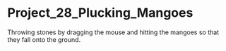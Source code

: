 # Project_28_Plucking_Mangoes
Throwing stones by dragging the mouse and hitting the mangoes so that they fall onto the ground.
